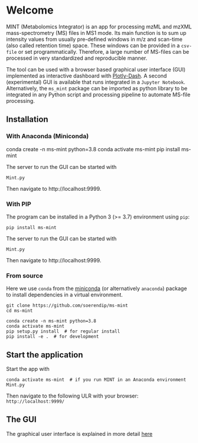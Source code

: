 # Welcome


MINT (Metabolomics Integrator) is an app for processing mzML and mzXML mass-spectrometry (MS) files in MS1 mode. Its main function is to sum up intensity values from usually pre-defined windows in m/z and scan-time (also called retention time) space. These windows can be provided in a `csv-file` or set programmatically. Therefore, a large number of MS-files can be processed in very standardized and reproducible manner.

The tool can be used with a browser based graphical user interface (GUI) implemented as interactive dashboard with [Plotly-Dash](https://plot.ly/dash/). A second (experimental) GUI is available that runs integrated in a `Jupyter Notebook`. Alternatively, the `ms_mint` package can be imported as python library to be integrated in any Python script and processing pipeline to automate MS-file processing.


## Installation

### With Anaconda (Miniconda)

   conda create -n ms-mint python=3.8
   conda activate ms-mint
   pip install ms-mint

The server to run the GUI can be started with 

    Mint.py

Then navigate to http://localhost:9999.

### With PIP

The program can be installed in a Python 3 (>= 3.7) environment using `pip`:

    pip install ms-mint

The server to run the GUI can be started with 

    Mint.py

Then navigate to http://localhost:9999.

### From source

Here we use `conda` from the [miniconda](https://conda.io/en/latest/miniconda.html) (or alternatively `anaconda`) package to install dependencies in a virtual environment.

    git clone https://github.com/soerendip/ms-mint
    cd ms-mint

    conda create -n ms-mint python=3.8
    conda activate ms-mint
    pip setup.py install  # for regular install
    pip install -e .  # for development

## Start the application

Start the app with

    conda activate ms-mint  # if you run MINT in an Anaconda environment
    Mint.py
    
Then navigate to the following ULR with your browser: `http://localhost:9999/`

## The GUI
The graphical user interface is explained in more detail [here](gui.md)
